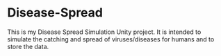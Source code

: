 # Disease-Spread
This is my Disease Spread  Simulation Unity project.
It is intended to simulate the catching and spread of viruses/diseases for humans and to store the data.
